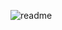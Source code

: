 ![readme](https://user-images.githubusercontent.com/96563128/163097835-c3fb3e03-256c-4280-87a5-6bff46338e19.png)
